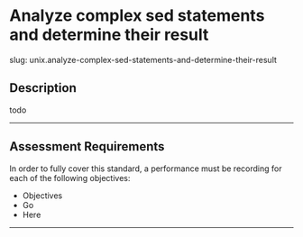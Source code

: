 
# Analyze complex sed statements and determine their result

slug: unix.analyze-complex-sed-statements-and-determine-their-result

## Description
todo

---
## Assessment Requirements
In order to fully cover this standard, a performance must be recording for each of the following objectives:

- Objectives
- Go
- Here


---  

